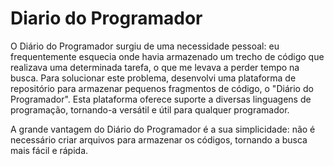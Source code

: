 # Diario do Programador

O Diário do Programador surgiu de uma necessidade pessoal: eu frequentemente esquecia onde havia armazenado um trecho de código que realizava uma determinada tarefa, o que me levava a perder tempo na busca. Para solucionar este problema, desenvolvi uma plataforma de repositório para armazenar pequenos fragmentos de código, o "Diário do Programador". Esta plataforma oferece suporte a diversas linguagens de programação, tornando-a versátil e útil para qualquer programador.

A grande vantagem do Diário do Programador é a sua simplicidade: não é necessário criar arquivos para armazenar os códigos, tornando a busca mais fácil e rápida.





